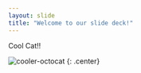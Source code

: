 ```yaml
---
layout: slide
title: "Welcome to our slide deck!"
---
```


Cool Cat!!

![cooler-octocat](https://octodex.github.com/images/twenty-percent-cooler-octocat.png)
{: .center}
